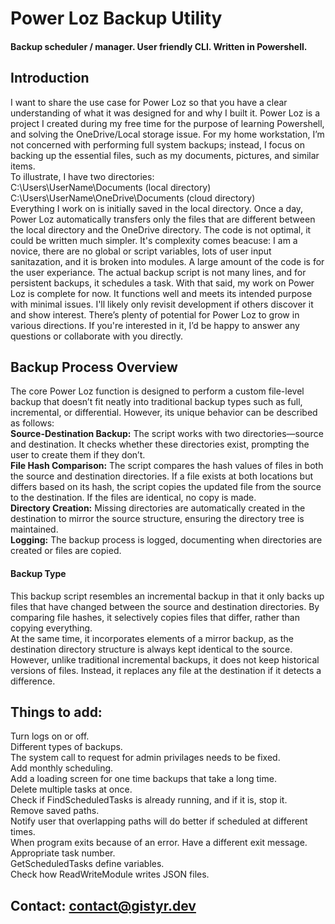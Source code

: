 # Power Loz Backup Utility    
#### Backup scheduler / manager. User friendly CLI. Written in Powershell.    
## Introduction    
I want to share the use case for Power Loz so that you have a clear understanding of what it was designed for and why I built it. Power Loz is a project I created during my free time for the purpose of learning Powershell, and solving the OneDrive/Local storage issue. For my home workstation, I’m not concerned with performing full system backups; instead, I focus on backing up the essential files, such as my documents, pictures, and similar items.    
To illustrate, I have two directories:       
C:\Users\UserName\Documents (local directory)       
C:\Users\UserName\OneDrive\Documents (cloud directory)    
Everything I work on is initially saved in the local directory. Once a day, Power Loz automatically transfers only the files that are different between the local directory and the OneDrive directory.
The code is not optimal, it could be written much simpler. It's complexity comes beacuse: I am a novice, there are no global or script variables, lots of user input sanitazation, and it is broken into modules. A large amount of the code is for the user experiance. The actual backup script is not many lines, and for persistent backups, it schedules a task. With that said, my work on Power Loz is complete for now. It functions well and meets its intended purpose with minimal issues. I'll likely only revisit development if others discover it and show interest. There’s plenty of potential for Power Loz to grow in various directions. If you're interested in it, I’d be happy to answer any questions or collaborate with you directly.    
## Backup Process Overview   
The core Power Loz function is designed to perform a custom file-level backup that doesn’t fit neatly into traditional backup types such as full, incremental, or differential. However, its unique behavior can be described as follows:       
**Source-Destination Backup:** The script works with two directories—source and destination. It checks whether these directories exist, prompting the user to create them if they don’t.     
**File Hash Comparison:** The script compares the hash values of files in both the source and destination directories. If a file exists at both locations but differs based on its hash, the script copies the updated file from the source to the destination. If the files are identical, no copy is made.      
**Directory Creation:** Missing directories are automatically created in the destination to mirror the source structure, ensuring the directory tree is maintained.     
**Logging:** The backup process is logged, documenting when directories are created or files are copied.       
#### Backup Type       
This backup script resembles an incremental backup in that it only backs up files that have changed between the source and destination directories. By comparing file hashes, it selectively copies files that differ, rather than copying everything.      
At the same time, it incorporates elements of a mirror backup, as the destination directory structure is always kept identical to the source. However, unlike traditional incremental backups, it does not keep historical versions of files. Instead, it replaces any file at the destination if it detects a difference.     
## Things to add:  
Turn logs on or off.  
Different types of backups.   
The system call to request for admin privilages needs to be fixed.       
Add monthly scheduling.         
Add a loading screen for one time backups that take a long time.       
Delete multiple tasks at once.       
Check if FindScheduledTasks is already running, and if it is, stop it.   
Remove saved paths.   
Notify user that overlapping paths will do better if scheduled at different times.   
When program exits because of an error. Have a different exit message.   
Appropriate task number.   
GetScheduledTasks define variables.   
Check how ReadWriteModule writes JSON files.    
## Contact: contact@gistyr.dev           
